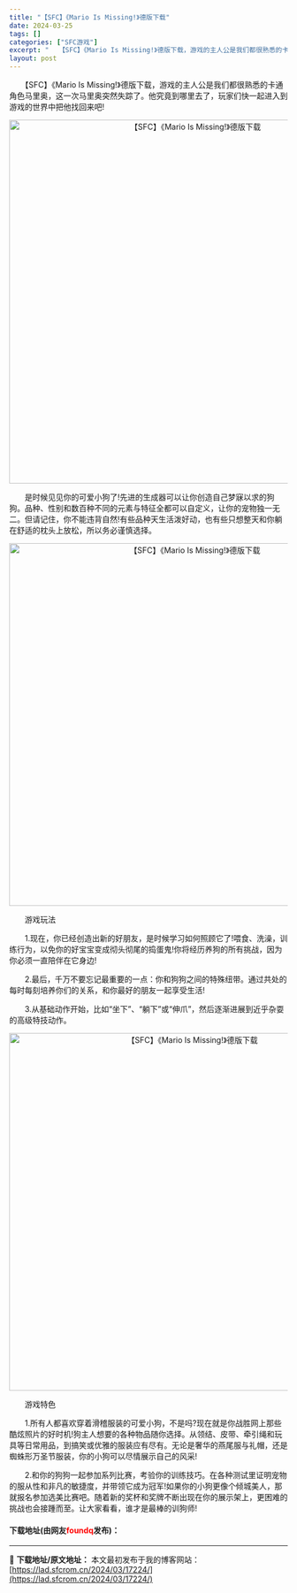 ```yaml
---
title: "【SFC】《Mario Is Missing!》德版下载"
date: 2024-03-25
tags: []
categories: ["SFC游戏"]
excerpt: "　　【SFC】《Mario Is Missing!》德版下载，游戏的主人公是我们都很熟悉的卡通角色马里奥，这一次马里奥突然失踪了。他究竟到哪里去了，玩家们快一起进入到游戏的世界中把他找回来吧! 　　是时候见见你的可爱小狗了!先进的生成器可以让你创造自己梦寐以求的狗狗。品种、性别和数百种不同的元素与特&hellip;"
layout: post
---
```


 <p>　　【SFC】《Mario Is Missing!》德版下载，游戏的主人公是我们都很熟悉的卡通角色马里奥，这一次马里奥突然失踪了。他究竟到哪里去了，玩家们快一起进入到游戏的世界中把他找回来吧!</p> <p align="center"><img align="" border="0" src="https://lad.sfcrom.cn/wp-content/uploads/2024/03/20240325_6600c0191211e.png" width="658" alt="【SFC】《Mario Is Missing!》德版下载" /></p> <p>　　是时候见见你的可爱小狗了!先进的生成器可以让你创造自己梦寐以求的狗狗。品种、性别和数百种不同的元素与特征全都可以自定义，让你的宠物独一无二。但请记住，你不能违背自然!有些品种天生活泼好动，也有些只想整天和你躺在舒适的枕头上放松，所以务必谨慎选择。</p> <p align="center"><img align="" border="0" src="https://lad.sfcrom.cn/wp-content/uploads/2024/03/20240325_6600c01ae8ab1.png" width="656" alt="【SFC】《Mario Is Missing!》德版下载" /></p> <p>　　游戏玩法</p> <p>　　1.现在，你已经创造出新的好朋友，是时候学习如何照顾它了!喂食、洗澡，训练行为，以免你的好宝宝变成彻头彻尾的捣蛋鬼!你将经历养狗的所有挑战，因为你必须一直陪伴在它身边!</p> <p>　　2.最后，千万不要忘记最重要的一点：你和狗狗之间的特殊纽带。通过共处的每时每刻培养你们的关系，和你最好的朋友一起享受生活!</p> <p>　　3.从基础动作开始，比如&ldquo;坐下&rdquo;、&ldquo;躺下&rdquo;或&ldquo;伸爪&rdquo;，然后逐渐进展到近乎杂耍的高级特技动作。</p> <p align="center"><img align="" border="0" src="https://lad.sfcrom.cn/wp-content/uploads/2024/03/20240325_6600c01c5fc68.png" width="647" alt="【SFC】《Mario Is Missing!》德版下载" /></p> <p>　　游戏特色</p> <p>　　1.所有人都喜欢穿着滑稽服装的可爱小狗，不是吗?现在就是你战胜网上那些酷炫照片的好时机!狗主人想要的各种物品随你选择。从领结、皮带、牵引绳和玩具等日常用品，到搞笑或优雅的服装应有尽有。无论是奢华的燕尾服与礼帽，还是蜘蛛形万圣节服装，你的小狗可以尽情展示自己的风采!</p> <p>　　2.和你的狗狗一起参加系列比赛，考验你的训练技巧。在各种测试里证明宠物的服从性和非凡的敏捷度，并带领它成为冠军!如果你的小狗更像个倾城美人，那就报名参加选美比赛吧。随着新的奖杯和奖牌不断出现在你的展示架上，更困难的挑战也会接踵而至。让大家看看，谁才是最棒的训狗师!</p> <p><h4>下载地址(由网友<font color="red">foundq</font>发布)：</h4></p> 

---
📖 **下载地址/原文地址：** 本文最初发布于我的博客网站：[https://lad.sfcrom.cn/2024/03/17224/](https://lad.sfcrom.cn/2024/03/17224/)
